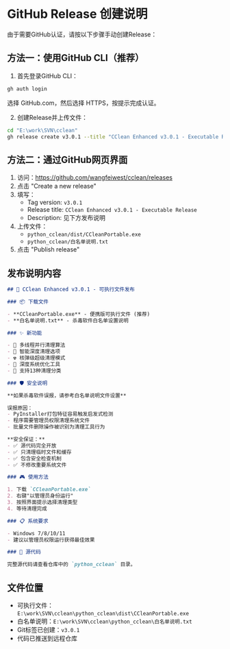 # GitHub Release 创建说明

由于需要GitHub认证，请按以下步骤手动创建Release：

## 方法一：使用GitHub CLI（推荐）

1. 首先登录GitHub CLI：
```bash
gh auth login
```
选择 GitHub.com，然后选择 HTTPS，按提示完成认证。

2. 创建Release并上传文件：
```bash
cd "E:\work\SVN\cclean"
gh release create v3.0.1 --title "CClean Enhanced v3.0.1 - Executable Release" --notes-file release_notes.md "python_cclean/dist/CCleanPortable.exe" "python_cclean/白名单说明.txt"
```

## 方法二：通过GitHub网页界面

1. 访问：https://github.com/wangfeiwest/cclean/releases
2. 点击 "Create a new release"
3. 填写：
   - Tag version: `v3.0.1`
   - Release title: `CClean Enhanced v3.0.1 - Executable Release`
   - Description: 见下方发布说明
4. 上传文件：
   - `python_cclean/dist/CCleanPortable.exe`
   - `python_cclean/白名单说明.txt`
5. 点击 "Publish release"

## 发布说明内容

```markdown
## 🚀 CClean Enhanced v3.0.1 - 可执行文件发布

### 📦 下载文件

- **CCleanPortable.exe** - 便携版可执行文件 (推荐)
- **白名单说明.txt** - 杀毒软件白名单设置说明

### ✨ 新功能

- 🔧 多线程并行清理算法
- 🎯 智能深度清理选项  
- ☢️ 核弹级超级清理模式
- 🔧 深度系统优化工具
- 📁 支持13种清理分类

### 🛡️ 安全说明

**如果杀毒软件误报，请参考白名单说明文件设置**

误报原因：
- PyInstaller打包特征容易触发启发式检测
- 程序需要管理员权限清理系统文件
- 批量文件删除操作被识别为清理工具行为

**安全保证：**
- ✅ 源代码完全开放
- ✅ 只清理临时文件和缓存
- ✅ 包含安全检查机制
- ✅ 不修改重要系统文件

### 🎮 使用方法

1. 下载 `CCleanPortable.exe`
2. 右键"以管理员身份运行"
3. 按照界面提示选择清理类型
4. 等待清理完成

### 📋 系统要求

- Windows 7/8/10/11
- 建议以管理员权限运行获得最佳效果

### 🔗 源代码

完整源代码请查看仓库中的 `python_cclean` 目录。
```

## 文件位置

- 可执行文件：`E:\work\SVN\cclean\python_cclean\dist\CCleanPortable.exe`
- 白名单说明：`E:\work\SVN\cclean\python_cclean\白名单说明.txt`
- Git标签已创建：`v3.0.1`
- 代码已推送到远程仓库